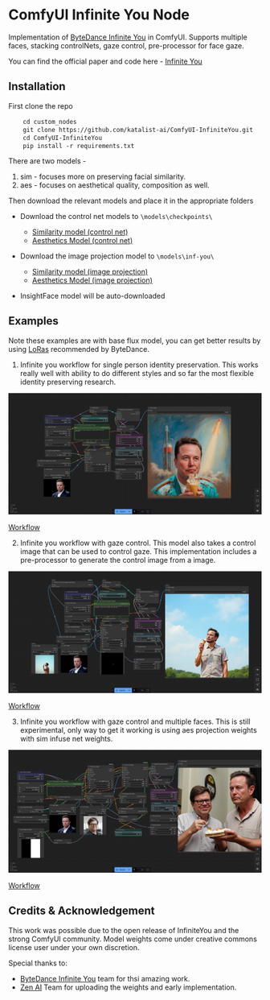 # ComfyUI Infinite You Node

Implementation of <a href="https://bytedance.github.io/InfiniteYou">ByteDance Infinite You</a> in ComfyUI. Supports multiple faces, stacking controlNets, gaze control, pre-processor for face gaze.

You can find the official paper and code here - <a href="https://bytedance.github.io/InfiniteYou">Infinite You</a>

## Installation

First clone the repo

```shell
    cd custom_nodes
    git clone https://github.com/katalist-ai/ComfyUI-InfiniteYou.git
    cd ComfyUI-InfiniteYou
    pip install -r requirements.txt
```

There are two models - 

1. sim - focuses more on preserving facial similarity.
2. aes - focuses on aesthetical quality, composition as well.

Then download the relevant models and place it in the appropriate folders

- Download the control net models to `\models\checkpoints\`
    - [Similarity model (control net)](https://huggingface.co/vuongminhkhoi4/ComfyUI_InfiniteYou/resolve/main/sim_stage1_control_net/sim_stage1_control_net.safetensors)
    - [Aesthetics Model (control net)](https://huggingface.co/vuongminhkhoi4/ComfyUI_InfiniteYou/resolve/main/aes_stage2_control_net/aes_stage2_control.safetensors)

- Download the image projection model to `\models\inf-you\`
    - [Similarity model (image projection)](https://huggingface.co/vuongminhkhoi4/ComfyUI_InfiniteYou/resolve/main/sim_stage1_control_net/sim_stage1_img_proj.bin)
    - [Aesthetics Model (image projection)](https://huggingface.co/vuongminhkhoi4/ComfyUI_InfiniteYou/resolve/main/aes_stage2_control_net/aes_stage2_img_proj.bin)

- InsightFace model will be auto-downloaded

## Examples

Note these examples are with base flux model, you can get better results by using [LoRas](https://huggingface.co/ByteDance/InfiniteYou/tree/main/supports/optional_loras) recommended by ByteDance.

1. Infinite you workflow for single person identity preservation. This works really well with ability to do different styles and so far the most flexible identity preserving research.

<!-- Show examples/nfinite_you.png -->

![alt text](assets/infinite_you.png)

[Workflow](https://github.com/katalist-ai/ComfyUI-InfiniteYou/blob/main/examples/infinite_you.json)

2. Infinite you workflow with gaze control. This model also takes a control image that can be used to control gaze. This implementation includes a pre-processor to generate the control image from a image.

<!-- Show examples/infinite_you_gaze.png -->

![alt text](assets/gaze_control.png)

[Workflow](https://github.com/katalist-ai/ComfyUI-InfiniteYou/blob/main/examples/gaze_control.json)

3. Infinite you workflow with gaze control and multiple faces. This is still experimental, only way to get it working is using aes projection weights with sim infuse net weights.

<!-- Show examples/infinite_you_gaze_multiple.png -->

![alt text](assets/two_characters.png)

[Workflow](https://github.com/katalist-ai/ComfyUI-InfiniteYou/blob/main/examples/two_characters.json)

## Credits & Acknowledgement 

This work was possible due to the open release of InfiniteYou and the strong ComfyUI community. Model weights come under creative commons license user under your own discretion.

Special thanks to:

- <a href="https://bytedance.github.io/InfiniteYou">ByteDance Infinite You</a> team for thsi amazing work. 
- <a href="https://github.com/ZenAI-Vietnam/ComfyUI_InfiniteYou/tree/main">Zen AI</a> Team for uploading the weights and early implementation.
